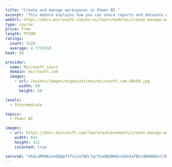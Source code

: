 ```yaml
---
title: "Create and manage workspaces in Power BI "
excerpt: "This module explains how you can share reports and datasets with your users and how to create a deployment strategy that makes sense for you and your organization. Furthermore, you will learn about data lineage in Microsoft Power BI."
webUrl: https://docs.microsoft.com/en-us/learn/modules/create-manage-workspaces-power-bi/
type: course
price: Free
length: PT29M
ratings:
  count: 1520
  average: 4.7776318
heat: 56

provider:
  name: Microsoft Learn
  domain: microsoft.com
  images:
    - url: /assets/images/organizations/microsoft.com-50x50.jpg
      width: 50
      height: 50

levels:
  - Intermediate

topics:
  - Power BI

images:
  - url: https://docs.microsoft.com/learn/achievements/create-manage-workspaces-power-bi-social.png
    width: 643
    height: 321
    isCached: true

secured: "GhGLaM5MAJxoDQQpftfvi2uTQKLTqrVSaOWZ0KQvLKUeIeFBS/dBmH6DnzlZMJ1bXp3dbbkCB0ChpEbB3oYaNDDJCz3MJZ4ZDqCFz61lMkmtbROaCZ3XisoXRZGUr18VkwB+f/q+QGc5H0IdULt8hM9eX23DNiOYZDKRWNphi9GRTGQ7CbVvqJ6SdMw4FrpxecrevxkhJC5hxeZVa+cHcBysRIIqHC7iWNOUBGxR8HeVbhjd1+WH6Jr5aGoi6B3D2xIwBtsuTlWrSwHvtqOTK556nbTaMl6DV/uN4U/q4f8KLePteuUeG3hlpwDUEQh7C/jzg3bCCx21381Xc64ea1wLIQ9W3aVQeClVmykYa0TvCavYV64OyJWVFu8RYjbzFOe2e2+V/bp2o3c4AK0jgxmhdaU4+P+c3lO2yBCKk2Y=;8yFnIBWv3s/F2TpjX+nPVQ=="
---
```


